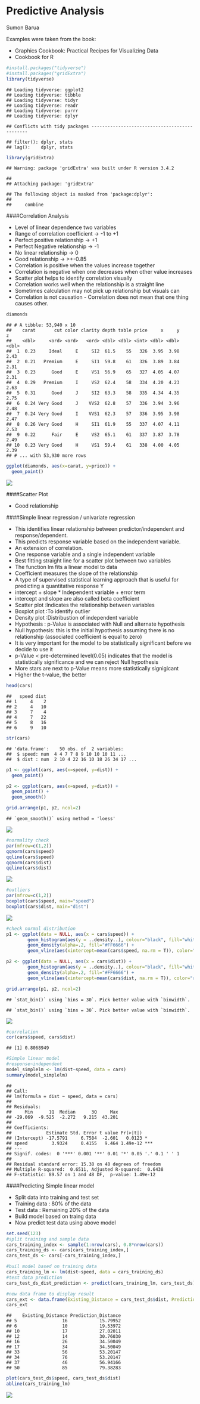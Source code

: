 # Predictive Analysis
Sumon Barua  
  


Examples were taken from the book: 
  
  * Graphics Cookbook: Practical Recipes for Visualizing Data
  * Cookbook for R



```r
#install.packages("tidyverse")
#install.packages("gridExtra")
library(tidyverse)
```

```
## Loading tidyverse: ggplot2
## Loading tidyverse: tibble
## Loading tidyverse: tidyr
## Loading tidyverse: readr
## Loading tidyverse: purrr
## Loading tidyverse: dplyr
```

```
## Conflicts with tidy packages ----------------------------------------------
```

```
## filter(): dplyr, stats
## lag():    dplyr, stats
```

```r
library(gridExtra)
```

```
## Warning: package 'gridExtra' was built under R version 3.4.2
```

```
## 
## Attaching package: 'gridExtra'
```

```
## The following object is masked from 'package:dplyr':
## 
##     combine
```


####Correlation Analysis

* Level of linear dependence two variables
* Range of correlation coefficient -> -1 to +1
* Perfect positive relationship    -> +1
* Perfect Negative relationship    -> -1
* No linear relationship           -> 0
* Good relationship                -> >+-0.85
* Correlation is positive when the values increase together
* Correlation is negative when one decreases when other value increases
* Scatter plot helps to identify correlation visually
* Correlation works well when the relationship is a straight line
* Sometimes calculation may not pick up relationship but visuals can
* Correlation is not causation - Correlation does not mean that one thing causes other.


```r
diamonds
```

```
## # A tibble: 53,940 x 10
##    carat       cut color clarity depth table price     x     y     z
##    <dbl>     <ord> <ord>   <ord> <dbl> <dbl> <int> <dbl> <dbl> <dbl>
##  1  0.23     Ideal     E     SI2  61.5    55   326  3.95  3.98  2.43
##  2  0.21   Premium     E     SI1  59.8    61   326  3.89  3.84  2.31
##  3  0.23      Good     E     VS1  56.9    65   327  4.05  4.07  2.31
##  4  0.29   Premium     I     VS2  62.4    58   334  4.20  4.23  2.63
##  5  0.31      Good     J     SI2  63.3    58   335  4.34  4.35  2.75
##  6  0.24 Very Good     J    VVS2  62.8    57   336  3.94  3.96  2.48
##  7  0.24 Very Good     I    VVS1  62.3    57   336  3.95  3.98  2.47
##  8  0.26 Very Good     H     SI1  61.9    55   337  4.07  4.11  2.53
##  9  0.22      Fair     E     VS2  65.1    61   337  3.87  3.78  2.49
## 10  0.23 Very Good     H     VS1  59.4    61   338  4.00  4.05  2.39
## # ... with 53,930 more rows
```

```r
ggplot(diamonds, aes(x=carat, y=price)) +
  geom_point()
```

![](PredictiveAnalysis_files/figure-html/unnamed-chunk-2-1.png)<!-- -->

####Scatter Plot

* Good relationship



####Simple linear regression / univariate regression

* This identifies linear relationship between predictor/independent and response/dependent.
* This predicts response variable based on the independent variable.
* An extension of correlation.
* One response variable and a single independent variable
* Best fitting straight line for a scatter plot between two variables
* The function lm fits a linear model to data
* Coefficient measures the slope of the relationship
* A type of supervised statistical learning approach that is useful for predicting a quantitative response Y
* intercept + slope * Independent variable + error term
* intercept and slope are also called beta coefficient
* Scatter plot :Indicates the relationship between variables
* Boxplot plot :To identify outlier
* Density plot :Distribustion of independent variable
* Hypothesis : p-Value is associated with Null and alternate hypothesis
* Null hypothesis: this is the initial hypothesis assuming there is no relationship (associated coefficient is equal to zero)
* It is very important for the model to be statistically significant before we decide to use it
* p-Value < pre-determined level(0.05) indicates that the model is statistically significance and we can reject Null hypothesis
* More stars are next to p-Value means more statistically signigicant
* Higher the t-value, the better




```r
head(cars)
```

```
##   speed dist
## 1     4    2
## 2     4   10
## 3     7    4
## 4     7   22
## 5     8   16
## 6     9   10
```

```r
str(cars)
```

```
## 'data.frame':	50 obs. of  2 variables:
##  $ speed: num  4 4 7 7 8 9 10 10 10 11 ...
##  $ dist : num  2 10 4 22 16 10 18 26 34 17 ...
```

```r
p1 <- ggplot(cars, aes(x=speed, y=dist)) +
  geom_point()

p2 <- ggplot(cars, aes(x=speed, y=dist)) +
  geom_point() +
  geom_smooth()

grid.arrange(p1, p2, ncol=2)
```

```
## `geom_smooth()` using method = 'loess'
```

![](PredictiveAnalysis_files/figure-html/unnamed-chunk-3-1.png)<!-- -->

```r
#normality check
par(mfrow=c(1,2))
qqnorm(cars$speed)
qqline(cars$speed)
qqnorm(cars$dist)
qqline(cars$dist)
```

![](PredictiveAnalysis_files/figure-html/unnamed-chunk-3-2.png)<!-- -->

```r
#outliers
par(mfrow=c(1,2))
boxplot(cars$speed, main="speed")
boxplot(cars$dist, main="dist")
```

![](PredictiveAnalysis_files/figure-html/unnamed-chunk-3-3.png)<!-- -->

```r
#check normal distribution
p1 <- ggplot(data = NULL, aes(x = cars$speed)) +
        geom_histogram(aes(y = ..density..), colour="black", fill="white") +
        geom_density(alpha=.2, fill="#FF6666") +
        geom_vline(aes(xintercept=mean(cars$speed, na.rm = T)), color="red", linetype="dashed", size=1)

p2 <- ggplot(data = NULL, aes(x = cars$dist)) +
        geom_histogram(aes(y = ..density..), colour="black", fill="white") +
        geom_density(alpha=.2, fill="#FF6666") +
        geom_vline(aes(xintercept=mean(cars$dist, na.rm = T)), color="red", linetype="dashed", size=1)

grid.arrange(p1, p2, ncol=2)
```

```
## `stat_bin()` using `bins = 30`. Pick better value with `binwidth`.
```

```
## `stat_bin()` using `bins = 30`. Pick better value with `binwidth`.
```

![](PredictiveAnalysis_files/figure-html/unnamed-chunk-3-4.png)<!-- -->

```r
#correlation
cor(cars$speed, cars$dist)
```

```
## [1] 0.8068949
```

```r
#Simple linear model
#response~independent
model_simplelm <- lm(dist~speed, data = cars)
summary(model_simplelm)
```

```
## 
## Call:
## lm(formula = dist ~ speed, data = cars)
## 
## Residuals:
##     Min      1Q  Median      3Q     Max 
## -29.069  -9.525  -2.272   9.215  43.201 
## 
## Coefficients:
##             Estimate Std. Error t value Pr(>|t|)    
## (Intercept) -17.5791     6.7584  -2.601   0.0123 *  
## speed         3.9324     0.4155   9.464 1.49e-12 ***
## ---
## Signif. codes:  0 '***' 0.001 '**' 0.01 '*' 0.05 '.' 0.1 ' ' 1
## 
## Residual standard error: 15.38 on 48 degrees of freedom
## Multiple R-squared:  0.6511,	Adjusted R-squared:  0.6438 
## F-statistic: 89.57 on 1 and 48 DF,  p-value: 1.49e-12
```

####Predicting Simple linear model

* Split data into training and test set
* Training data : 80% of the data
* Test data : Remaining 20% of the data
* Build model based on traing data
* Now predict test data using above model


```r
set.seed(123)
#split training and sample data
cars_training_index <- sample(1:nrow(cars), 0.8*nrow(cars))
cars_training_ds <- cars[cars_training_index,]
cars_test_ds <- cars[-cars_training_index,]

#buil model based on training data
cars_training_lm <- lm(dist~speed, data = cars_training_ds)
#test data prediction
cars_test_ds_dist_prediction <- predict(cars_training_lm, cars_test_ds)

#new data frame to display result
cars_ext <- data.frame(Existing_Distance = cars_test_ds$dist, Prediction_Distance = cars_test_ds_dist_prediction)
cars_ext
```

```
##    Existing_Distance Prediction_Distance
## 5                 16            15.79952
## 6                 10            19.53972
## 10                17            27.02011
## 12                14            30.76030
## 16                26            34.50049
## 17                34            34.50049
## 33                56            53.20147
## 34                76            53.20147
## 37                46            56.94166
## 50                85            79.38283
```

```r
plot(cars_test_ds$speed, cars_test_ds$dist)
abline(cars_training_lm)
```

![](PredictiveAnalysis_files/figure-html/unnamed-chunk-4-1.png)<!-- -->
